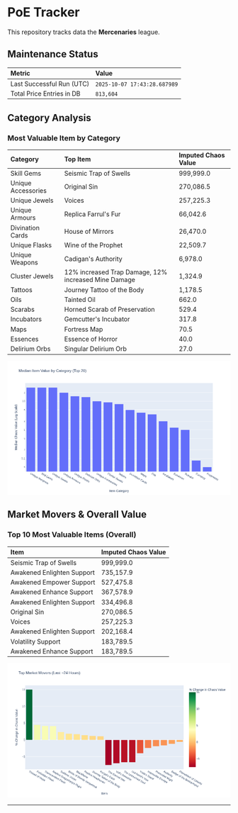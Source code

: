# PoE Tracker

This repository tracks data the **Mercenaries** league.

## Maintenance Status

<!-- START_MAINTENANCE -->
| Metric | Value |
|:---|:---|
| Last Successful Run (UTC) | `2025-10-07 17:43:28.687989` |
| Total Price Entries in DB | `813,604` |

<!-- END_MAINTENANCE -->

## Category Analysis

<!-- START_CATEGORY_ANALYSIS -->
### Most Valuable Item by Category
| Category | Top Item | Imputed Chaos Value |
| :--- | :--- | :--- |
| Skill Gems | Seismic Trap of Swells | 999,999.0 |
| Unique Accessories | Original Sin | 270,086.5 |
| Unique Jewels | Voices | 257,225.3 |
| Unique Armours | Replica Farrul's Fur | 66,042.6 |
| Divination Cards | House of Mirrors | 26,470.0 |
| Unique Flasks | Wine of the Prophet | 22,509.7 |
| Unique Weapons | Cadigan's Authority | 6,978.0 |
| Cluster Jewels | 12% increased Trap Damage, 12% increased Mine Damage | 1,324.9 |
| Tattoos | Journey Tattoo of the Body | 1,178.5 |
| Oils | Tainted Oil | 662.0 |
| Scarabs | Horned Scarab of Preservation | 529.4 |
| Incubators | Gemcutter's Incubator | 317.8 |
| Maps | Fortress Map | 70.5 |
| Essences | Essence of Horror | 40.0 |
| Delirium Orbs | Singular Delirium Orb | 27.0 |


![Category Analysis Chart](charts/category_analysis.png)
<!-- END_CATEGORY_ANALYSIS -->

## Market Movers & Overall Value

<!-- START_ANALYSIS -->
### Top 10 Most Valuable Items (Overall)
| Item | Imputed Chaos Value |
| :--- | :--- |
| Seismic Trap of Swells | 999,999.0 |
| Awakened Enlighten Support | 735,157.9 |
| Awakened Empower Support | 527,475.8 |
| Awakened Enhance Support | 367,578.9 |
| Awakened Enlighten Support | 334,496.8 |
| Original Sin | 270,086.5 |
| Voices | 257,225.3 |
| Awakened Enlighten Support | 202,168.4 |
| Volatility Support | 183,789.5 |
| Awakened Enhance Support | 183,789.5 |


![Market Movers Chart](charts/market_movers.png)
<!-- END_ANALYSIS -->

---
